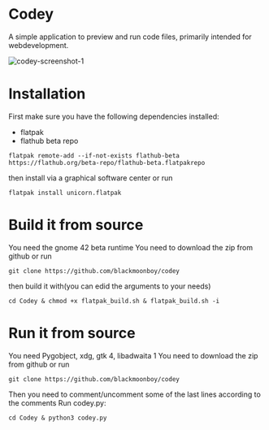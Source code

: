 # Codey
A simple application to preview and run code files, primarily intended for webdevelopment.

![codey-screenshot-1](https://i.postimg.cc/SxBKTW2w/Codey-Screenshot.png)

# Installation
First make sure you have the following dependencies installed:
* flatpak
* flathub beta repo
```commandline
flatpak remote-add --if-not-exists flathub-beta https://flathub.org/beta-repo/flathub-beta.flatpakrepo
```
then install via a graphical software center or run
```commandline
flatpak install unicorn.flatpak
```

# Build it from source
You need the gnome 42 beta runtime
You need to download the zip from github or run
```commandline
git clone https://github.com/blackmoonboy/codey
```
then build it with(you can edid the arguments to your needs)
```commandline
cd Codey & chmod +x flatpak_build.sh & flatpak_build.sh -i
```

# Run it from source
You need Pygobject, xdg, gtk 4, libadwaita 1
You need to download the zip from github or run
```commandline
git clone https://github.com/blackmoonboy/codey
```
Then you need to comment/uncomment some of the last lines according to the comments
Run codey.py:
```commandline
cd Codey & python3 codey.py
```
